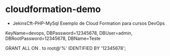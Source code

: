 # cloudformation-demo
* JekinsCft-PHP-MySql
Exemplo de Cloud Formation para cursos DevOps

KeyName=devops, DBPassword=12345678, DBUser=admin, DBRootPassword=12345678, DBName=Teste

GRANT ALL ON *.* to root@'%' IDENTIFIED BY '12345678';

